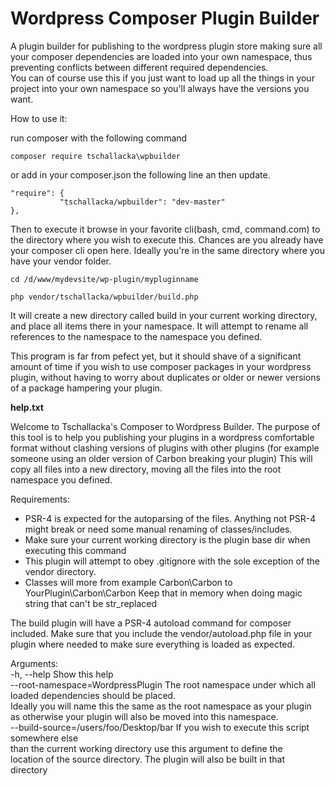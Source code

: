 # Wordpress Composer Plugin Builder

A plugin builder for publishing to the wordpress plugin store making sure all your composer dependencies are loaded into your own namespace, thus preventing conflicts between different required dependencies.  
You can of course use this if you just want to load up all the things in your project into your own namespace so you'll always have the versions you want.  

How to use it:

run composer with the following command

    composer require tschallacka\wpbuilder

or add in your composer.json the following line an then update.
```
"require": {
           "tschallacka/wpbuilder": "dev-master"
},
```

Then to execute it browse in your favorite cli(bash, cmd, command.com) to the directory where you wish to execute this. Chances are you already have your composer cli open here. Ideally you're in the same directory where you have your vendor folder.

    cd /d/www/mydevsite/wp-plugin/mypluginname

    php vendor/tschallacka/wpbuilder/build.php

It will create a new directory called build in your current working directory, and place all items there in your namespace. It will attempt to rename all references to the namespace  to the namespace you defined.

This program is far from pefect yet, but it should shave of a significant amount of time if you wish to use composer packages in your wordpress plugin, without having to worry about duplicates or older or newer versions of a package hampering your plugin.

**help.txt**

Welcome to Tschallacka's Composer to Wordpress Builder.
The purpose of this tool is to help you publishing your plugins in a wordpress
comfortable format without clashing versions of plugins with other plugins
(for example someone using an older version of Carbon breaking your plugin)
This will copy all files into a new directory, moving all the files into
the root namespace you defined.

Requirements:
- PSR-4 is expected for the autoparsing of the files. Anything not PSR-4 might
  break or need some manual renaming of classes/includes.
- Make sure your current working directory is the plugin base dir when
  executing this command
- This plugin will attempt to obey .gitignore with the sole exception
  of the vendor directory.
- Classes will more from example Carbon\Carbon to YourPlugin\Carbon\Carbon
  Keep that in memory when doing magic string that can't be str_replaced
  
The build plugin will have a PSR-4 autoload command for composer included.
Make sure that you include the vendor/autoload.php file in your plugin where
needed to make sure everything is loaded as expected.

Arguments:  
-h, --help Show this help  
--root-namespace=WordpressPlugin The root namespace under which all  
   loaded dependencies should be placed.  
   Ideally you will name this the same as the root namespace as your plugin  
   as otherwise your plugin will also be moved into this namespace.  
--build-source=/users/foo/Desktop/bar  If you wish to execute this script somewhere else   
   than the current working directory use this argument to define the   
   location of the source directory. The plugin will also be built in that  
   directory  


